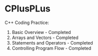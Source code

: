 # CPlusPLus
C++ Coding Practice: 
1. Basic Overview     		- Completed 
2. Arrays and Vectors 		- Completed 
3. Statements and Operators 	- Completed 
4. Controlling Program Flow     - Completed 
